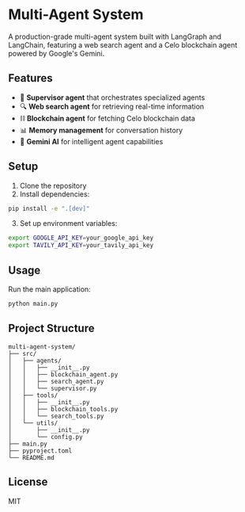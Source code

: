 # Multi-Agent System

A production-grade multi-agent system built with LangGraph and LangChain, featuring a web search agent and a Celo blockchain agent powered by Google's Gemini.

## Features

- 🤖 **Supervisor agent** that orchestrates specialized agents
- 🔍 **Web search agent** for retrieving real-time information
- ⛓️ **Blockchain agent** for fetching Celo blockchain data
- 📊 **Memory management** for conversation history
- 🤖 **Gemini AI** for intelligent agent capabilities

## Setup

1. Clone the repository
2. Install dependencies:

```bash
pip install -e ".[dev]"
```

3. Set up environment variables:

```bash
export GOOGLE_API_KEY=your_google_api_key
export TAVILY_API_KEY=your_tavily_api_key
```

## Usage

Run the main application:

```bash
python main.py
```

## Project Structure

```
multi-agent-system/
├── src/
│   ├── agents/
│   │   ├── __init__.py
│   │   ├── blockchain_agent.py
│   │   ├── search_agent.py
│   │   └── supervisor.py
│   ├── tools/
│   │   ├── __init__.py
│   │   ├── blockchain_tools.py
│   │   └── search_tools.py
│   └── utils/
│       ├── __init__.py
│       └── config.py
├── main.py
├── pyproject.toml
└── README.md
```

## License

MIT

